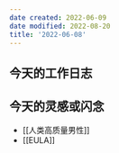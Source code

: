 ```yaml
---
date created: 2022-06-09
date modified: 2022-08-20
title: '2022-06-08'
---
```


## 今天的工作日志

## 今天的灵感或闪念

- [[人类高质量男性]]
- [[EULA]]
